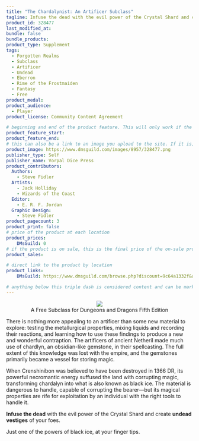 ```yaml
---
title: "The Chardalynist: An Artificer Subclass"
tagline: Infuse the dead with the evil power of the Crystal Shard and create undead vestiges of your foes.
product_id: 328477
last_modified_at:
bundle: false
bundle_products:
product_type: Supplement
tags:
  - Forgotten Realms
  - Subclass
  - Artificer
  - Undead
  - Eberron
  - Rime of the Frostmaiden
  - Fantasy
  - Free
product_medal: 
product_audience:
  - Player
product_license: Community Content Agreement

# beginning and end of the product feature. This will only work if the site is updated within several weeks of when the feature is supposed to happen. Making a new post counts as updating.
product_feature_start: 
product_feature_end: 
# this can also be a link to an image you upload to the site. If it is, it must start with a "/" or be a full link
product_image: https://www.dmsguild.com/images/8957/328477.png
publisher_type: Self
publisher_name: Vorpal Dice Press
product_contributors:
  Authors:
    - Steve Fidler
  Artists:
    - Jack Holliday
    - Wizards of the Coast
  Editor:
    - E. R. F. Jordan
  Graphic Design:
    - Steve Fidler
product_pagecount: 3
product_print: false
# price of the product at each location
product_prices:
    DMsGuild: 0
# if the product is on sale, this is the final price of the on-sale product for each location that it is on sale. The sales % will be calculated and displayed based on the difference between product_prices and product_sales
product_sales:

# direct link to the product by location
product_links:
    DMsGuild: https://www.dmsguild.com/browse.php?discount=9c64a1332f&affiliate_id=1713687

# anything below this triple dash is considered content and can be markup or html. It should be fully HTML compatible as long as your tags are formatted correctly.
---
```

<center><img src="http://i.imgur.com/i3h5q1j.png" /><br />
A Free Subclass for Dungeons and Dragons Fifth Edition</center>

There is nothing more appealing to an artificer than some new material to explore: testing the metallurgical properties, mixing liquids and recording their reactions, and learning how to use these findings to produce a new and wonderful contraption. The artificers of ancient Netheril made much use of chardlyn, an obsidian-like gemstone, in their spellcasting. The full extent of this knowledge was lost with the empire, and the gemstones primarily became a vessel for storing magic.

When Crenshinibon was believed to have been destroyed in 1366 DR, its powerful necromantic energy suffused the land with corrupting magic, transforming chardalyn into what is also known as black ice. The material is dangerous to handle, capable of corrupting the bearer—but its magical properties are rife for exploitation by an individual with the right tools to handle it.

**Infuse the dead** with the evil power of the Crystal Shard and create **undead vestiges** of your foes.

Just one of the powers of black ice, at your finger tips.
